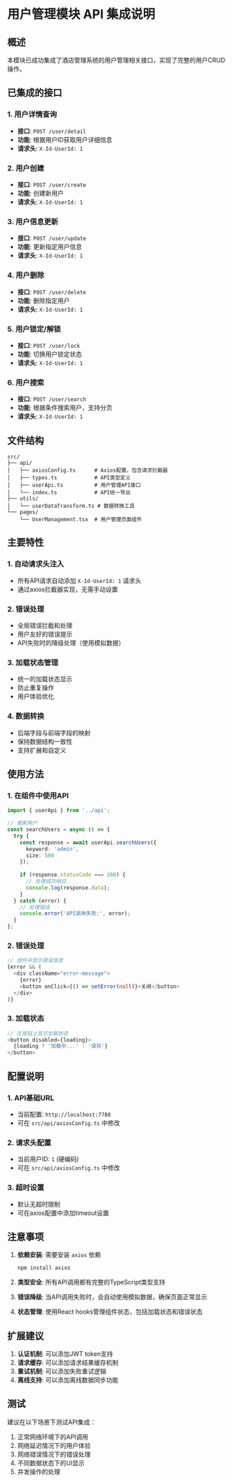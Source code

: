 # 用户管理模块 API 集成说明

## 概述

本模块已成功集成了酒店管理系统的用户管理相关接口，实现了完整的用户CRUD操作。

## 已集成的接口

### 1. 用户详情查询
- **接口**: `POST /user/detail`
- **功能**: 根据用户ID获取用户详细信息
- **请求头**: `X-Id-UserId: 1`

### 2. 用户创建
- **接口**: `POST /user/create`
- **功能**: 创建新用户
- **请求头**: `X-Id-UserId: 1`

### 3. 用户信息更新
- **接口**: `POST /user/update`
- **功能**: 更新指定用户信息
- **请求头**: `X-Id-UserId: 1`

### 4. 用户删除
- **接口**: `POST /user/delete`
- **功能**: 删除指定用户
- **请求头**: `X-Id-UserId: 1`

### 5. 用户锁定/解锁
- **接口**: `POST /user/lock`
- **功能**: 切换用户锁定状态
- **请求头**: `X-Id-UserId: 1`

### 6. 用户搜索
- **接口**: `POST /user/search`
- **功能**: 根据条件搜索用户，支持分页
- **请求头**: `X-Id-UserId: 1`

## 文件结构

```
src/
├── api/
│   ├── axiosConfig.ts      # Axios配置，包含请求拦截器
│   ├── types.ts            # API类型定义
│   ├── userApi.ts          # 用户管理API接口
│   └── index.ts            # API统一导出
├── utils/
│   └── userDataTransform.ts # 数据转换工具
└── pages/
    └── UserManagement.tsx  # 用户管理页面组件
```

## 主要特性

### 1. 自动请求头注入
- 所有API请求自动添加 `X-Id-UserId: 1` 请求头
- 通过axios拦截器实现，无需手动设置

### 2. 错误处理
- 全局错误拦截和处理
- 用户友好的错误提示
- API失败时的降级处理（使用模拟数据）

### 3. 加载状态管理
- 统一的加载状态显示
- 防止重复操作
- 用户体验优化

### 4. 数据转换
- 后端字段与前端字段的映射
- 保持数据结构一致性
- 支持扩展和自定义

## 使用方法

### 1. 在组件中使用API

```typescript
import { userApi } from '../api';

// 搜索用户
const searchUsers = async () => {
  try {
    const response = await userApi.searchUsers({
      keyword: 'admin',
      size: 500
    });
    
    if (response.statusCode === 200) {
      // 处理成功响应
      console.log(response.data);
    }
  } catch (error) {
    // 处理错误
    console.error('API调用失败:', error);
  }
};
```

### 2. 错误处理

```typescript
// 组件中显示错误信息
{error && (
  <div className="error-message">
    {error}
    <button onClick={() => setError(null)}>关闭</button>
  </div>
)}
```

### 3. 加载状态

```typescript
// 在按钮上显示加载状态
<button disabled={loading}>
  {loading ? '加载中...' : '保存'}
</button>
```

## 配置说明

### 1. API基础URL
- 当前配置: `http://localhost:7788`
- 可在 `src/api/axiosConfig.ts` 中修改

### 2. 请求头配置
- 当前用户ID: `1` (硬编码)
- 可在 `src/api/axiosConfig.ts` 中修改

### 3. 超时设置
- 默认无超时限制
- 可在axios配置中添加timeout设置

## 注意事项

1. **依赖安装**: 需要安装 `axios` 依赖
   ```bash
   npm install axios
   ```

2. **类型安全**: 所有API调用都有完整的TypeScript类型支持

3. **错误降级**: 当API调用失败时，会自动使用模拟数据，确保页面正常显示

4. **状态管理**: 使用React hooks管理组件状态，包括加载状态和错误状态

## 扩展建议

1. **认证机制**: 可以添加JWT token支持
2. **请求缓存**: 可以添加请求结果缓存机制
3. **重试机制**: 可以添加失败重试逻辑
4. **离线支持**: 可以添加离线数据同步功能

## 测试

建议在以下场景下测试API集成：

1. 正常网络环境下的API调用
2. 网络延迟情况下的用户体验
3. 网络错误情况下的错误处理
4. 不同数据状态下的UI显示
5. 并发操作的处理
